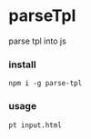 # parseTpl
parse tpl into js

### install
```
npm i -g parse-tpl
```

### usage
```
pt input.html
```